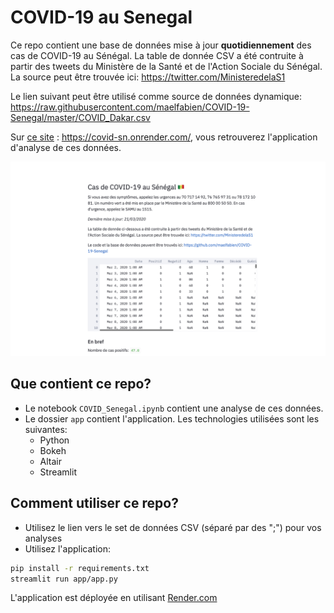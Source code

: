 # COVID-19 au Senegal

Ce repo contient une base de données mise à jour **quotidiennement** des cas de COVID-19 au Sénégal. La table de donnée CSV a été contruite à partir des tweets du Ministère de la Santé et de l'Action Sociale du Sénégal. La source peut être trouvée ici: https://twitter.com/MinisteredelaS1

Le lien suivant peut être utilisé comme source de données dynamique:
https://raw.githubusercontent.com/maelfabien/COVID-19-Senegal/master/COVID_Dakar.csv

Sur [ce site](https://covid-sn.onrender.com/) : https://covid-sn.onrender.com/, vous retrouverez l'application d'analyse de ces données.

![image](demo.png)

## Que contient ce repo?

- Le notebook `COVID_Senegal.ipynb` contient une analyse de ces données.
- Le dossier `app` contient l'application. Les technologies utilisées sont les suivantes:
	- Python
	- Bokeh
	- Altair
	- Streamlit	

## Comment utiliser ce repo?

- Utilisez le lien vers le set de données CSV (séparé par des ";") pour vos analyses
- Utilisez l'application:

```bash
pip install -r requirements.txt
streamlit run app/app.py
```

L'application est déployée en utilisant [Render.com](https://render.com/)